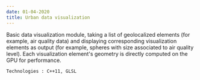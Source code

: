 ```yaml
---
date: 01-04-2020
title: Urban data visualization
---
```


Basic data visualization module, taking a list of geolocalized elements (for example, air quality data) and displaying corresponding visualization elements as output (for example, spheres with size associated to air quality level). Each visualization element's geometry is directly computed on the GPU for performance.

`Technologies : C++11, GLSL`
